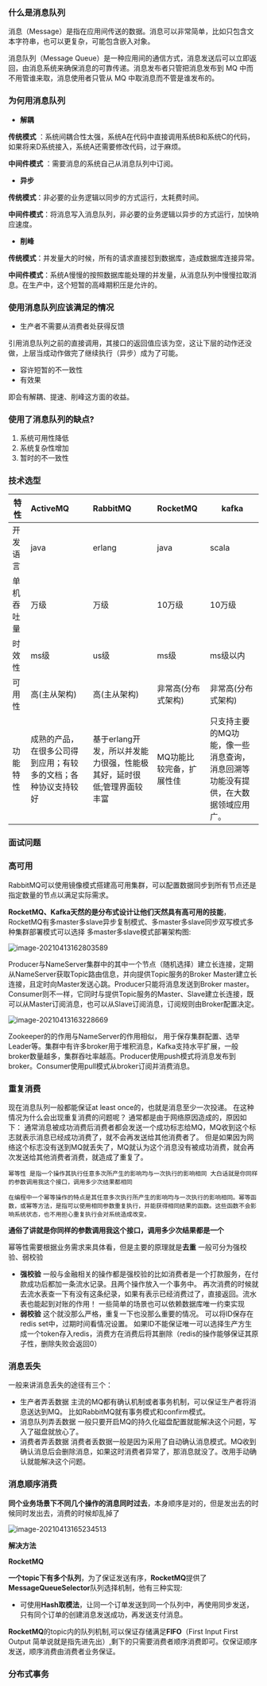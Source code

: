 ### 什么是消息队列



消息（Message）是指在应用间传送的数据。消息可以非常简单，比如只包含文本字符串，也可以更复杂，可能包含嵌入对象。

消息队列（Message Queue）是一种应用间的通信方式，消息发送后可以立即返回，由消息系统来确保消息的可靠传递。消息发布者只管把消息发布到 MQ 中而不用管谁来取，消息使用者只管从 MQ 中取消息而不管是谁发布的。

### 为何用消息队列

- **解耦**

**传统模式** ：系统间耦合性太强，系统A在代码中直接调用系统B和系统C的代码，如果将来D系统接入，系统A还需要修改代码，过于麻烦。

**中间件模式** ：需要消息的系统自己从消息队列中订阅。

- **异步**

**传统模式**：非必要的业务逻辑以同步的方式运行，太耗费时间。

**中间件模式**：将消息写入消息队列，非必要的业务逻辑以异步的方式运行，加快响应速度。

- **削峰**

**传统模式**：并发量大的时候，所有的请求直接怼到数据库，造成数据库连接异常。

**中间件模式**：系统A慢慢的按照数据库能处理的并发量，从消息队列中慢慢拉取消息。在生产中，这个短暂的高峰期积压是允许的。



### 使用消息队列应该满足的情况

- 生产者不需要从消费者处获得反馈

引用消息队列之前的直接调用，其接口的返回值应该为空，这让下层的动作还没做，上层当成动作做完了继续执行（异步）成为了可能。

- 容许短暂的不一致性
- 有效果

即会有解耦、提速、削峰这方面的收益。



### 使用了消息队列的缺点?

1. 系统可用性降低
2. 系统复杂性增加
3. 暂时的不一致性



### 技术选型

| 特性       | ActiveMQ                                                     | RabbitMQ                                                     | RocketMQ                 | kafka                                                        |
| ---------- | :----------------------------------------------------------- | :----------------------------------------------------------- | :----------------------- | ------------------------------------------------------------ |
| 开发语言   | java                                                         | erlang                                                       | java                     | scala                                                        |
| 单机吞吐量 | 万级                                                         | 万级                                                         | 10万级                   | 10万级                                                       |
| 时效性     | ms级                                                         | us级                                                         | ms级                     | ms级以内                                                     |
| 可用性     | 高(主从架构)                                                 | 高(主从架构)                                                 | 非常高(分布式架构)       | 非常高(分布式架构)                                           |
| 功能特性   | 成熟的产品，在很多公司得到应用；有较多的文档；各种协议支持较好 | 基于erlang开发，所以并发能力很强，性能极其好，延时很低;管理界面较丰富 | MQ功能比较完备，扩展性佳 | 只支持主要的MQ功能，像一些消息查询，消息回溯等功能没有提供，在大数据领域应用广。 |



### 面试问题

###  高可用

RabbitMQ可以使用镜像模式搭建高可用集群，可以配置数据同步到所有节点还是指定数量的节点以满足实际需求。

**RocketMQ、Kafka天然的是分布式设计让他们天然具有高可用的技能**，RocketMQ有多master多slave异步复制模式、多master多slave同步双写模式多种集群部署模式可以选择 多master多slave模式部署架构图:

![image-20210413162803589](images/image-20210413162803589.png)

Producer与NameServer集群中的其中一个节点（随机选择）建立长连接，定期从NameServer获取Topic路由信息，并向提供Topic服务的Broker Master建立长连接，且定时向Master发送心跳。Producer只能将消息发送到Broker master。Consumer则不一样，它同时与提供Topic服务的Master、Slave建立长连接，既可以从Master订阅消息，也可以从Slave订阅消息，订阅规则由Broker配置决定。

![image-20210413163228669](images/image-20210413163228669.png)

Zookeeper的的作用与NameServer的作用相似， 用于保存集群配置、选举Leader等。集群中有许多broker用于堆积消息，Kafka支持水平扩展，一般broker数量越多，集群吞吐率越高。Producer使用push模式将消息发布到broker。Consumer使用pull模式从broker订阅并消费消息。



### 重复消费

现在消息队列一般都能保证at least once的，也就是消息至少一次投递。 在这种情况为什么会出现重复消费的问题呢？ 通常都是由于网络原因造成的，原因如下： 通常消息被成功消费后消费者都会发送一个成功标志给MQ，MQ收到这个标志就表示消息已经成功消费了，就不会再发送给其他消费者了。 但是如果因为网络这个标志没有送到MQ就丢失了，MQ就认为这个消息没有被成功消费，就会再次发送给其他消费者消费，就造成了重复了。

```
幂等性 是指一个操作其执行任意多次所产生的影响均与一次执行的影响相同 大白话就是你同样的参数调用我这个接口，调用多少次结果都相同

在编程中一个幂等操作的特点是其任意多次执行所产生的影响均与一次执行的影响相同。幂等函数，或幂等方法，是指可以使用相同参数重复执行，并能获得相同结果的函数。这些函数不会影响系统状态，也不用担心重复执行会对系统造成改变。
```

**通俗了讲就是你同样的参数调用我这个接口，调用多少次结果都是一个**

幂等性需要根据业务需求来具体看，但是主要的原理就是**去重** 一般可分为强校验、弱校验

- **强校验** 一般与金融相关的操作都是强校验的比如消费者是一个打款服务，在付款成功后都加一条流水记录。且两个操作放入一个事务中。 再次消费的时候就去流水表查一下有没有这条纪录，如果有表示已经消费过了，直接返回。流水表也能起到对账的作用！ 一些简单的场景也可以依赖数据库唯一约束实现
- **弱校验** 这个就没那么严格，重复一下也没那么重要的情况。 可以将ID保存在redis set中，过期时间看情况设置。 如果ID不能保证唯一可以选择生产方生成一个token存入redis，消费方在消费后将其删除（redis的操作能够保证其原子性，删除失败会返回0）

### 消息丢失

一般来讲消息丢失的途径有三个：

- 生产者弄丢数据
  主流的MQ都有确认机制或者事务机制，可以保证生产者将消息送达到MQ。 比如RabbitMQ就有事务模式和confirm模式。
- 消息队列弄丢数据
  一般只要开启MQ的持久化磁盘配置就能解决这个问题，写入了磁盘就放心了。
- 消费者弄丢数据
  消费者丢数据一般是因为采用了自动确认消息模式。MQ收到确认消息后会删除消息，如果这时消费者异常了，那消息就没了。改用手动确认就能解决这个问题。



### 消息顺序消费

**同个业务场景下不同几个操作的消息同时过去**，本身顺序是对的，但是发出去的时候同时发出去，消费的时候却乱掉了

![image-20210413165234513](images/image-20210413165234513.png)

**解决方法**

**RocketMQ**

**一个topic下有多个队列**，为了保证发送有序，**RocketMQ**提供了**MessageQueueSelector**队列选择机制，他有三种实现:

- 可使用**Hash取模法**，让同一个订单发送到同一个队列中，再使用同步发送，只有同个订单的创建消息发送成功，再发送支付消息。

**RocketMQ**的topic内的队列机制,可以保证存储满足**FIFO**（First Input First Output 简单说就是指先进先出）,剩下的只需要消费者顺序消费即可。仅保证顺序发送，顺序消费由消费者业务保证。

### 分布式事务



















